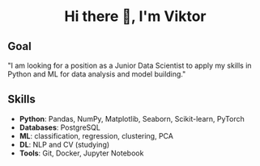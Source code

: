<h1 align="center"> Hi there 👋, I'm Viktor </h1>

## Goal
"I am looking for a position as a Junior Data Scientist to apply my skills in Python and ML for data analysis and model building."

## **Skills** 
- **Python**: Pandas, NumPy, Matplotlib, Seaborn, Scikit-learn, PyTorch
- **Databases**: PostgreSQL
- **ML**: classification, regression, clustering, PCA 
- **DL**: NLP and CV (studying) 
- **Tools**: Git, Docker, Jupyter Notebook
